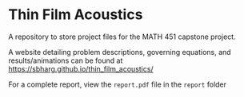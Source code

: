 # Thin Film Acoustics
A repository to store project files for the MATH 451 capstone project. 

A website detailing problem descriptions, governing equations, and results/animations can be found at https://sbharg.github.io/thin_film_acoustics/

For a complete report, view the `report.pdf` file in the `report` folder
